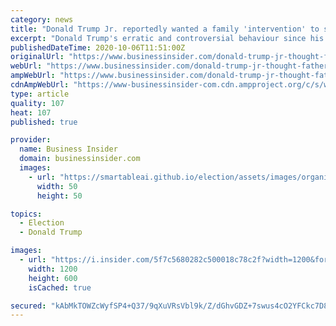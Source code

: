 ```yaml
---
category: news
title: "Donald Trump Jr. reportedly wanted a family 'intervention' to stop Trump's 'crazy behaviour' at Walter Reed"
excerpt: "Donald Trump's erratic and controversial behaviour since his hospitalisation for Covid-19 has divided his family, according to a report."
publishedDateTime: 2020-10-06T11:51:00Z
originalUrl: "https://www.businessinsider.com/donald-trump-jr-thought-father-acting-crazy-walter-reed-report-2020-10"
webUrl: "https://www.businessinsider.com/donald-trump-jr-thought-father-acting-crazy-walter-reed-report-2020-10"
ampWebUrl: "https://www.businessinsider.com/donald-trump-jr-thought-father-acting-crazy-walter-reed-report-2020-10?amp"
cdnAmpWebUrl: "https://www-businessinsider-com.cdn.ampproject.org/c/s/www.businessinsider.com/donald-trump-jr-thought-father-acting-crazy-walter-reed-report-2020-10?amp"
type: article
quality: 107
heat: 107
published: true

provider:
  name: Business Insider
  domain: businessinsider.com
  images:
    - url: "https://smartableai.github.io/election/assets/images/organizations/businessinsider.com-50x50.jpg"
      width: 50
      height: 50

topics:
  - Election
  - Donald Trump

images:
  - url: "https://i.insider.com/5f7c5680282c500018c78c2f?width=1200&format=jpeg"
    width: 1200
    height: 600
    isCached: true

secured: "kAbMkTOWZcWyfSP4+Q37/9qXuVRsVbl9k/Z/dGhvGDZ+7swus4cO2YFCkc7D8HI/TNEOAwED7dgk9Qr1DCJd1AY1rEm0G0MQR1I5rDHTr3RA0+0mEBtdrIc1ETeoOHZUiyv/7niFSABvxxNl314LCuEW0gMxn2f1cv73zDXu9fWCkVbuLUACuv3ti4KBu/L7KOCxJ+9rtcIbRnYitMuL36b+V5a2pTjqZ2E/r6036x2pryOeAz3EvGZhLDoQVYkgW+qmAqrGwbh/F+zQ1uOGg1OCxKq2ScPTuhfnFbzbRmoOValaqksZl0QjQwC74bydo27bDVptNVvpc0tVdl2eIO3i2EUTstPvZLBTHVNi1Xc=;FIyVoagxg78xmX9hhUquWw=="
---
```


